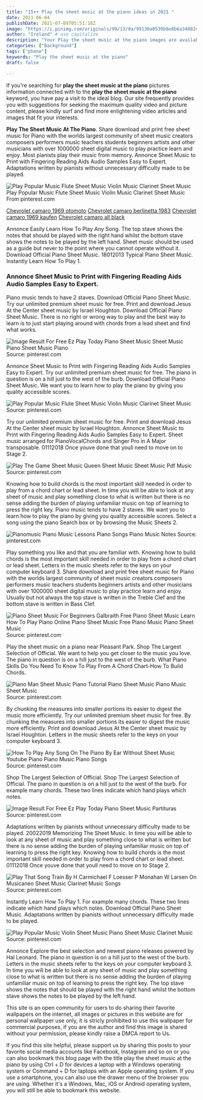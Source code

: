 ```yaml
---
title: "15++ Play the sheet music at the piano ideas in 2021 "
date: 2021-06-04
publishDate: 2021-07-09T05:51:16Z
image: "https://i.pinimg.com/originals/99/13/0a/99130a0539b8e8b6a34082eae7fadf7b.png"
author: "Ireland" # use capitalize
description: "Your Play the sheet music at the piano images are available in this site. Play the sheet music at the piano are a topic that is being searched for and liked by netizens now. You can Get the Play the sheet music at the piano files here. Find and Download all royalty-free vectors."
categories: ["Background"]
tags: ["phone"]
keywords: "Play the sheet music at the piano"
draft: false

---
```


If you're searching for **play the sheet music at the piano** pictures information connected with to the **play the sheet music at the piano** keyword, you have pay a visit to the ideal  blog.  Our site frequently  provides you with  suggestions  for seeking  the maximum  quality video and picture  content, please kindly surf and find more enlightening video articles and images  that fit your interests.

**Play The Sheet Music At The Piano**. Share download and print free sheet music for Piano with the worlds largest community of sheet music creators composers performers music teachers students beginners artists and other musicians with over 1000000 sheet digital music to play practice learn and enjoy. Most pianists play their music from memory. Annonce Sheet Music to Print with Fingering Reading Aids Audio Samples Easy to Expert. Adaptations written by pianists without unnecessary difficulty made to be played.

![Play Popular Music Flute Sheet Music Violin Music Clarinet Sheet Music](https://i.pinimg.com/originals/d2/f7/6f/d2f76f14b1810b5269413979c2205ab8.png "Play Popular Music Flute Sheet Music Violin Music Clarinet Sheet Music")
Play Popular Music Flute Sheet Music Violin Music Clarinet Sheet Music From pinterest.com

[Chevrolet camaro 1969 otomoto](/chevrolet-camaro-1969-otomoto/)
[Chevrolet camaro berlinetta 1983](/chevrolet-camaro-berlinetta-1983/)
[Chevrolet camaro 1969 kaufen](/chevrolet-camaro-1969-kaufen/)
[Chevrolet camaro all black](/chevrolet-camaro-all-black/)

Annonce Easily Learn How To Play Any Song. The top stave shows the notes that should be played with the right hand whilst the bottom stave shows the notes to be played by the left hand. Sheet music should be used as a guide but never to the point where you cannot operate without it. Download Official Piano Sheet Music. 18012013 Typical Piano Sheet Music. Instantly Learn How To Play 1.

### Annonce Sheet Music to Print with Fingering Reading Aids Audio Samples Easy to Expert.

Piano music tends to have 2 staves. Download Official Piano Sheet Music. Try our unlimited premium sheet music for free. Print and download Jesus At the Center sheet music by Israel Houghton. Download Official Piano Sheet Music. There is no right or wrong way to play and the best way to learn is to just start playing around with chords from a lead sheet and find what works.


![Image Result For Free Ez Play Today Piano Sheet Music Sheet Music Piano Sheet Music Piano](https://i.pinimg.com/474x/f7/4c/37/f74c37adca12ea0bafaef7216135a647.jpg "Image Result For Free Ez Play Today Piano Sheet Music Sheet Music Piano Sheet Music Piano")
Source: pinterest.com

Annonce Sheet Music to Print with Fingering Reading Aids Audio Samples Easy to Expert. Try our unlimited premium sheet music for free. The piano in question is on a hill just to the west of the burb. Download Official Piano Sheet Music. We want you to learn how to play the piano by giving you quality accessible scores.

![Play Popular Music Flute Sheet Music Violin Music Clarinet Sheet Music](https://i.pinimg.com/originals/d2/f7/6f/d2f76f14b1810b5269413979c2205ab8.png "Play Popular Music Flute Sheet Music Violin Music Clarinet Sheet Music")
Source: pinterest.com

Try our unlimited premium sheet music for free. Print and download Jesus At the Center sheet music by Israel Houghton. Annonce Sheet Music to Print with Fingering Reading Aids Audio Samples Easy to Expert. Sheet music arranged for PianoVocalChords and Singer Pro in A Major transposable. 01112018 Once youve done that youll need to move on to Stage 2.

![Play The Game Sheet Music Queen Sheet Music Sheet Music Pdf Music](https://i.pinimg.com/736x/e4/00/3e/e4003ea580f8d843bbf75c95fc14b11b.jpg "Play The Game Sheet Music Queen Sheet Music Sheet Music Pdf Music")
Source: pinterest.com

Knowing how to build chords is the most important skill needed in order to play from a chord chart or lead sheet. In time you will be able to look at any sheet of music and play something close to what is written but there is no sense adding the burden of playing unfamiliar music on top of learning to press the right key. Piano music tends to have 2 staves. We want you to learn how to play the piano by giving you quality accessible scores. Select a song using the piano Search box or by browsing the Music Sheets 2.

![Pianomusic Piano Music Lessons Piano Songs Piano Music Notes](https://i.pinimg.com/564x/d0/b5/2f/d0b52ff4bf26de0505f6daf4a3def399.jpg "Pianomusic Piano Music Lessons Piano Songs Piano Music Notes")
Source: pinterest.com

Play something you like and that you are familiar with. Knowing how to build chords is the most important skill needed in order to play from a chord chart or lead sheet. Letters in the music sheets refer to the keys on your computer keyboard 3. Share download and print free sheet music for Piano with the worlds largest community of sheet music creators composers performers music teachers students beginners artists and other musicians with over 1000000 sheet digital music to play practice learn and enjoy. Usually but not always the top stave is written in the Treble Clef and the bottom stave is written in Bass Clef.

![Piano Sheet Music For Beginners Galbraith Free Piano Sheet Music Learn How To Play Piano Online Piano Sheet Music Free Piano Music Piano Sheet Music](https://i.pinimg.com/originals/1a/bf/83/1abf8301a55087c093c5e509b7ab37b7.jpg "Piano Sheet Music For Beginners Galbraith Free Piano Sheet Music Learn How To Play Piano Online Piano Sheet Music Free Piano Music Piano Sheet Music")
Source: pinterest.com

Play the sheet music on a piano near Pleasant Park. Shop The Largest Selection of Official. We want to help you get closer to the music you love. The piano in question is on a hill just to the west of the burb. What Piano Skills Do You Need To Know To Play From A Chord Chart-How To Build Chords.

![Piano Man Sheet Music Piano Tutorial Piano Sheet Music Piano Music Sheet Music](https://i.pinimg.com/originals/6e/a6/48/6ea64822d9af8e0473f190d56f20ab59.png "Piano Man Sheet Music Piano Tutorial Piano Sheet Music Piano Music Sheet Music")
Source: pinterest.com

By chunking the measures into smaller portions its easier to digest the music more efficiently. Try our unlimited premium sheet music for free. By chunking the measures into smaller portions its easier to digest the music more efficiently. Print and download Jesus At the Center sheet music by Israel Houghton. Letters in the music sheets refer to the keys on your computer keyboard 3.

![How To Play Any Song On The Piano By Ear Without Sheet Music Youtube Piano Piano Music Piano Songs](https://i.pinimg.com/originals/74/17/1a/74171a8c7652385754aa72f257538737.jpg "How To Play Any Song On The Piano By Ear Without Sheet Music Youtube Piano Piano Music Piano Songs")
Source: pinterest.com

Shop The Largest Selection of Official. Shop The Largest Selection of Official. The piano in question is on a hill just to the west of the burb. For example many chords. These two lines indicate which hand plays which notes.

![Image Result For Free Ez Play Today Piano Sheet Music Partituras](https://i.pinimg.com/474x/2c/a4/af/2ca4af15a0977c528c9a44c5a6c106cb.jpg "Image Result For Free Ez Play Today Piano Sheet Music Partituras")
Source: pinterest.com

Adaptations written by pianists without unnecessary difficulty made to be played. 20022019 Memorizing The Sheet Music. In time you will be able to look at any sheet of music and play something close to what is written but there is no sense adding the burden of playing unfamiliar music on top of learning to press the right key. Knowing how to build chords is the most important skill needed in order to play from a chord chart or lead sheet. 01112018 Once youve done that youll need to move on to Stage 2.

![Play That Song Train By H Carmichael F Loesser P Monahan W Larsen On Musicaneo Sheet Music Clarinet Music Songs](https://i.pinimg.com/originals/72/6b/83/726b839cac9d7e1356eeb42d7b4af3f7.jpg "Play That Song Train By H Carmichael F Loesser P Monahan W Larsen On Musicaneo Sheet Music Clarinet Music Songs")
Source: pinterest.com

Instantly Learn How To Play 1. For example many chords. These two lines indicate which hand plays which notes. Download Official Piano Sheet Music. Adaptations written by pianists without unnecessary difficulty made to be played.

![Play Popular Music Violin Sheet Music Piano Sheet Music Clarinet Music](https://i.pinimg.com/originals/99/13/0a/99130a0539b8e8b6a34082eae7fadf7b.png "Play Popular Music Violin Sheet Music Piano Sheet Music Clarinet Music")
Source: pinterest.com

Annonce Explore the best selection and newest piano releases powered by Hal Leonard. The piano in question is on a hill just to the west of the burb. Letters in the music sheets refer to the keys on your computer keyboard 3. In time you will be able to look at any sheet of music and play something close to what is written but there is no sense adding the burden of playing unfamiliar music on top of learning to press the right key. The top stave shows the notes that should be played with the right hand whilst the bottom stave shows the notes to be played by the left hand.

This site is an open community for users to do sharing their favorite wallpapers on the internet, all images or pictures in this website are for personal wallpaper use only, it is stricly prohibited to use this wallpaper for commercial purposes, if you are the author and find this image is shared without your permission, please kindly raise a DMCA report to Us.

If you find this site helpful, please support us by sharing this posts to your favorite social media accounts like Facebook, Instagram and so on or you can also bookmark this blog page with the title play the sheet music at the piano by using Ctrl + D for devices a laptop with a Windows operating system or Command + D for laptops with an Apple operating system. If you use a smartphone, you can also use the drawer menu of the browser you are using. Whether it's a Windows, Mac, iOS or Android operating system, you will still be able to bookmark this website.
